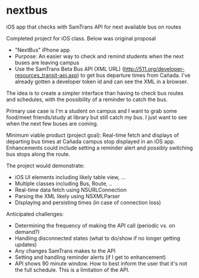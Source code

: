 # nextbus
iOS app that checks with SamTrans API for next available bus on routes

Completed project for iOS class. Below was original proposal


- "NextBus" iPhone app
- Purpose:  An easier way to check and remind students when the next buses are leaving campus
- Use the SamTrans Beta Bus API (XML URL)  (http://511.org/developer-resources_transit-api.asp) to get bus departure times from Cañada.  I've already gotten a developer token id and can see the XML in a browser.  

The idea is to create a simpler interface than having to check bus routes and schedules, with the possibility of a reminder to catch the bus.  

Primary use case is I'm a student on campus and I want to grab some food/meet friends/study at library but still catch my bus.  I just want to see when the next few buses are coming. 

Minimum viable product (project goal):  Real-time fetch and displays of departing bus times at Cañada campus stop displayed in an iOS app.  Enhancements could include setting a reminder alert and possibly switching bus stops along the route.

The project would demonstrate:
- iOS UI elements including likely table view,  ...
- Multiple classes including Bus, Route, ..
- Real-time data fetch using NSURLConnection
- Parsing the XML likely using NSXMLParser
- Displaying and persisting times (in case of connection loss)

Anticipated challenges:
- Determining the frequency of making the API call (periodic vs. on demand?)
- Handling disconnected states (what to do/show if no longer getting updates)  
- Any changes SamTrans makes to the API
- Setting and handling reminder alerts (if I get to enhancement)
- API shows 90 minute window.  How to best inform the user that it's not the full schedule.  This is a limitation of the API.
